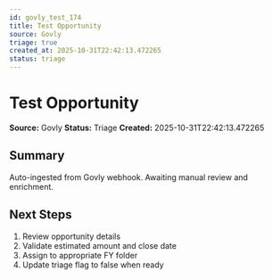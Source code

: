 ```yaml
---
id: govly_test_174
title: Test Opportunity
source: Govly
triage: true
created_at: 2025-10-31T22:42:13.472265
status: triage
---
```


# Test Opportunity

**Source:** Govly
**Status:** Triage
**Created:** 2025-10-31T22:42:13.472265

## Summary

Auto-ingested from Govly webhook. Awaiting manual review and enrichment.

## Next Steps

1. Review opportunity details
2. Validate estimated amount and close date
3. Assign to appropriate FY folder
4. Update triage flag to false when ready
